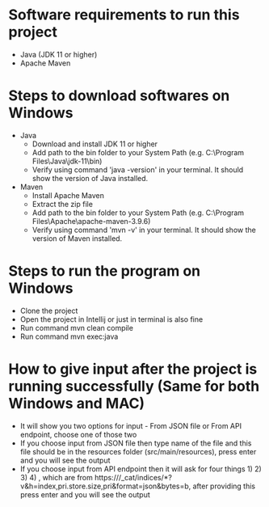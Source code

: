 # Software requirements to run this project

- Java (JDK 11 or higher)
- Apache Maven

# Steps to download softwares on Windows

- Java
  - Download and install JDK 11 or higher
  - Add path to the bin folder to your System Path (e.g. C:\Program Files\Java\jdk-11\bin)
  - Verify using command 'java -version' in your terminal. It should show the version of Java installed.
- Maven
  - Install Apache Maven
  - Extract the zip file
  - Add path to the bin folder to your System Path (e.g. C:\Program Files\Apache\apache-maven-3.9.6)
  - Verify using command 'mvn -v' in your terminal. It should show the version of Maven installed.
 
# Steps to run the program on Windows

- Clone the project
- Open the project in Intellij or just in terminal is also fine
- Run command mvn clean compile
- Run command mvn exec:java

# How to give input after the project is running successfully (Same for both Windows and MAC)

- It will show you two options for input - From JSON file or From API endpoint, choose one of those two
- If you choose input from JSON file then type name of the file and this file should be in the resources folder (src/main/resources),
  press enter and you will see the output
- If you choose input from API endpoint then it will ask for four things 1) <ENDPOINT> 2) <YEAR> 3) <MONTH> 4) <DAY>, which are from
  https://<ENDPOINT>/_cat/indices/*<YEAR>*<MONTH>*<DAY>?v&h=index,pri.store.size,pri&format=json&bytes=b, after providing this press enter
  and you will see the output
